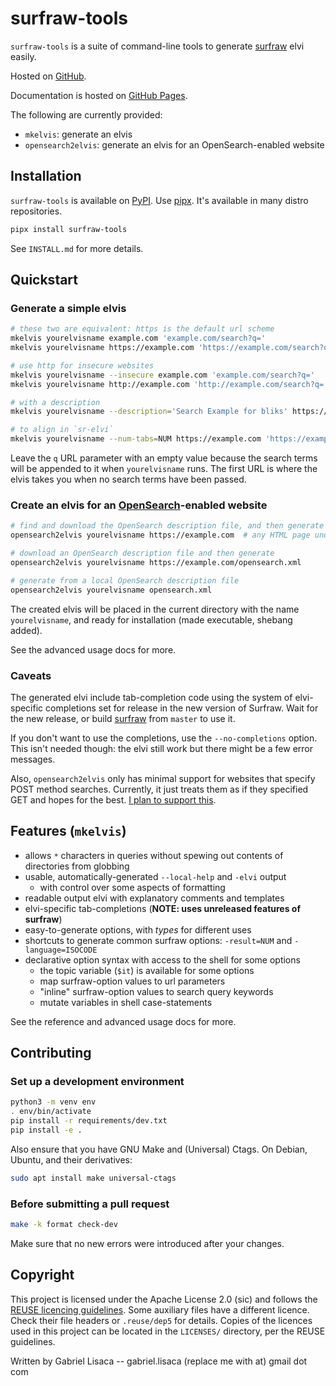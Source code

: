 <!--
SPDX-FileCopyrightText: 2020 Gabriel Lisaca <gabriel.lisaca@gmail.com>
SPDX-FileCopyrightText: 2021 Gabriel Lisaca <gabriel.lisaca@gmail.com>

SPDX-License-Identifier: Apache-2.0
-->

# surfraw-tools

`surfraw-tools` is a suite of command-line tools to generate
[surfraw](https://www.techrepublic.com/blog/linux-and-open-source/surfing-the-world-wide-web-raw-style/)
elvi easily.

Hosted on [GitHub](https://github.com/Hoboneer/surfraw-tools).

Documentation is hosted on [GitHub
Pages](https://hoboneer.github.io/surfraw-tools/).

The following are currently provided:

* `mkelvis`: generate an elvis
* `opensearch2elvis`: generate an elvis for an OpenSearch-enabled website

## Installation

`surfraw-tools` is available on
[PyPI](https://pypi.org/project/surfraw-tools/).  Use
[pipx](https://github.com/pipxproject/pipx).  It's available in many distro
repositories.

```sh
pipx install surfraw-tools
```

See `INSTALL.md` for more details.

## Quickstart

### Generate a simple elvis
```sh
# these two are equivalent: https is the default url scheme
mkelvis yourelvisname example.com 'example.com/search?q='
mkelvis yourelvisname https://example.com 'https://example.com/search?q='

# use http for insecure websites
mkelvis yourelvisname --insecure example.com 'example.com/search?q='
mkelvis yourelvisname http://example.com 'http://example.com/search?q='

# with a description
mkelvis yourelvisname --description='Search Example for bliks' https://example.com 'https://example.com/search?q='

# to align in `sr-elvi`
mkelvis yourelvisname --num-tabs=NUM https://example.com 'https://example.com/search?q='
```

Leave the `q` URL parameter with an empty value because the search terms will
be appended to it when `yourelvisname` runs.  The first URL is where the elvis
takes you when no search terms have been passed.

### Create an elvis for an [OpenSearch](https://github.com/dewitt/opensearch)-enabled website
```sh
# find and download the OpenSearch description file, and then generate
opensearch2elvis yourelvisname https://example.com  # any HTML page under the domain should work

# download an OpenSearch description file and then generate
opensearch2elvis yourelvisname https://example.com/opensearch.xml

# generate from a local OpenSearch description file
opensearch2elvis yourelvisname opensearch.xml
```

The created elvis will be placed in the current directory with the name
`yourelvisname`, and ready for installation (made executable, shebang added).

See the advanced usage docs for more.

### Caveats

The generated elvi include tab-completion code using the system of
elvi-specific completions set for release in the new version of Surfraw.  Wait
for the new release, or build [surfraw](https://gitlab.com/surfraw/Surfraw)
from `master` to use it.

If you don't want to use the completions, use the `--no-completions` option.
This isn't needed though: the elvi still work but there might be a few error
messages.

Also, `opensearch2elvis` only has minimal support for websites that specify
POST method searches.  Currently, it just treats them as if they specified GET
and hopes for the best.  [I plan to support
this](https://github.com/Hoboneer/surfraw-tools/issues/27).

## Features (`mkelvis`)

* allows `*` characters in queries without spewing out contents of directories from globbing
* usable, automatically-generated `--local-help` and `-elvi` output
    - with control over some aspects of formatting
* readable output elvi with explanatory comments and templates
* elvi-specific tab-completions (**NOTE: uses unreleased features of surfraw**)
* easy-to-generate options, with *types* for different uses
* shortcuts to generate common surfraw options: `-result=NUM` and `-language=ISOCODE`
* declarative option syntax with access to the shell for some options
    - the topic variable (`$it`) is available for some options
    - map surfraw-option values to url parameters
    - "inline" surfraw-option values to search query keywords
    - mutate variables in shell case-statements

See the reference and advanced usage docs for more.

## Contributing

### Set up a development environment
```sh
python3 -m venv env
. env/bin/activate
pip install -r requirements/dev.txt
pip install -e .
```

Also ensure that you have GNU Make and (Universal) Ctags.  On Debian, Ubuntu, and their derivatives:
```sh
sudo apt install make universal-ctags
```

### Before submitting a pull request
```sh
make -k format check-dev
```

Make sure that no new errors were introduced after your changes.

## Copyright

This project is licensed under the Apache License 2.0 (sic) and follows the
[REUSE licencing guidelines](https://reuse.software).  Some auxiliary files
have a different licence.  Check their file headers or `.reuse/dep5` for
details.  Copies of the licences used in this project can be located in the
`LICENSES/` directory, per the REUSE guidelines.

Written by Gabriel Lisaca -- gabriel.lisaca (replace me with at) gmail dot com

